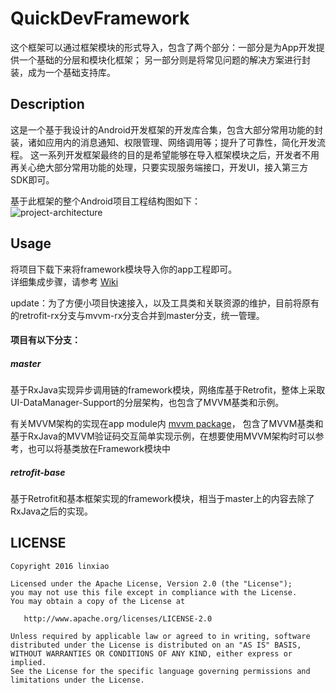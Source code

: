 # QuickDevFramework
这个框架可以通过框架模块的形式导入，包含了两个部分：一部分是为App开发提供一个基础的分层和模块化框架；
另一部分则是将常见问题的解决方案进行封装，成为一个基础支持库。


## Description
这是一个基于我设计的Android开发框架的开发库合集，包含大部分常用功能的封装，诸如应用内的消息通知、权限管理、网络调用等；提升了可靠性，简化开发流程。
这一系列开发框架最终的目的是希望能够在导入框架模块之后，开发者不用再关心绝大部分常用功能的处理，只要实现服务端接口，开发UI，接入第三方SDK即可。  

基于此框架的整个Android项目工程结构图如下：  
![project-architecture](https://github.com/ShonLin/QuickDevFramework/blob/master/architecture-images/project-architecture.png)  

## Usage
将项目下载下来将framework模块导入你的app工程即可。  
详细集成步骤，请参考 [Wiki](https://github.com/ShonLin/QuickDevFramework/wiki)  

update：为了方便小项目快速接入，以及工具类和关联资源的维护，目前将原有的retrofit-rx分支与mvvm-rx分支合并到master分支，统一管理。

#### 项目有以下分支：  
##### master
基于RxJava实现异步调用链的framework模块，网络库基于Retrofit，整体上采取UI-DataManager-Support的分层架构，也包含了MVVM基类和示例。 

有关MVVM架构的实现在app module内 [mvvm package](https://github.com/ShonLin/QuickDevFramework/tree/master/app/src/main/java/com/linxiao/quickdevframework/sample/mvvm)，
包含了MVVM基类和基于RxJava的MVVM验证码交互简单实现示例，在想要使用MVVM架构时可以参考，也可以将基类放在Framework模块中

##### retrofit-base
基于Retrofit和基本框架实现的framework模块，相当于master上的内容去除了RxJava之后的实现。  


## LICENSE
    Copyright 2016 linxiao

    Licensed under the Apache License, Version 2.0 (the "License");
    you may not use this file except in compliance with the License.
    You may obtain a copy of the License at

       http://www.apache.org/licenses/LICENSE-2.0

    Unless required by applicable law or agreed to in writing, software
    distributed under the License is distributed on an "AS IS" BASIS,
    WITHOUT WARRANTIES OR CONDITIONS OF ANY KIND, either express or implied.
    See the License for the specific language governing permissions and
    limitations under the License.
